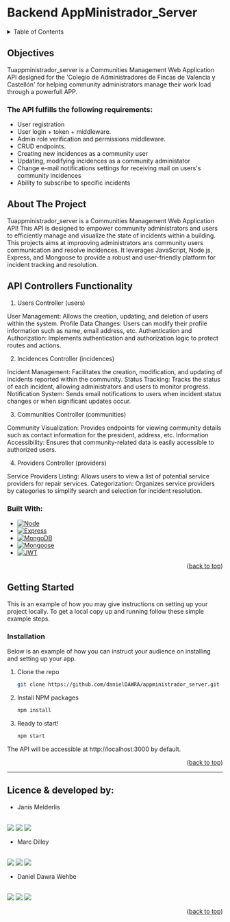 # Backend AppMinistrador_Server

<!-- TABLE OF CONTENTS -->
<details>
  <summary>Table of Contents</summary>
  <ol>
      <li><a href="#objectives">Objectives</a></li>
      <li><a href="#about-the-project">About The Project</a></li>
      <li><a href="#api-controllers-functionality">API Controllers Functionality</a></li>
      <li><a href="#installation">Installation</a></li>
      <li><a href="#licence-&-developed-by:">Licence & developed by:</a></li>
  </ol>
</details>

<!-- ABOUT THE OBJECTIVES -->

## Objectives
 Tuappministrador_server is a Communities Management Web Application API designed for the 'Colegio de Administradores de Fincas de Valencia y Castellón' for helping community administrators manage their work load through a powerfull APP.

### The API fulfills the following requirements:

 <ul>
    <li>User registration </li>
    <li>User login + token + middleware.</a></li>
    <li>Admin role verification and permissions middleware.</a></li>
    <li>CRUD endpoints.</a></li>
    <li>Creating new incidences as a community user</a></li>
    <li>Updating, modifying incidences as a community administator</a></li>
    <li>Change e-mail notifications settings for receiving mail on users's community incidences</a></li>
    <li>Ability to subscribe to specific incidents</li>
  </ul>


 <!-- ABOUT THE PROJECT -->

## About The Project

  Tuappministrador_server is a Communities Management Web Application API! This API is designed to empower community administrators and users to efficiently manage and visualize the state of incidents within a building. This projects aims at improoving administrators ans community users communication and resolve incidences. It leverages JavaScript, Node.js, Express, and Mongoose to provide a robust and user-friendly platform for incident tracking and resolution.

## API Controllers Functionality
1. Users Controller (users)

User Management: Allows the creation, updating, and deletion of users within the system.
Profile Data Changes: Users can modify their profile information such as name, email address, etc.
Authentication and Authorization: Implements authentication and authorization logic to protect routes and actions.

2. Incidences Controller (incidences)

Incident Management: Facilitates the creation, modification, and updating of incidents reported within the community.
Status Tracking: Tracks the status of each incident, allowing administrators and users to monitor progress.
Notification System: Sends email notifications to users when incident status changes or when significant updates occur.

3. Communities Controller (communities)

Community Visualization: Provides endpoints for viewing community details such as contact information for the president, address, etc.
Information Accessibility: Ensures that community-related data is easily accessible to authorized users.

4. Providers Controller (providers)

Service Providers Listing: Allows users to view a list of potential service providers for repair services.
Categorization: Organizes service providers by categories to simplify search and selection for incident resolution.

 ### Built With:

* [![Node][Node.JS]][Node.JS-url]
* [![Express][Express.js]][Express.js-url]
* [![MongoDB][MongoDB]][MongoDB-url]
* [![Mongoose][Mongoose]][Mongoose-url]
* [![JWT][JWT]][JWT-url]


<p align="right">(<a href="#backend-appministrador_server">back to top</a>)</p>

<!-- GETTING STARTED -->

## Getting Started

This is an example of how you may give instructions on setting up your project locally.
To get a local copy up and running follow these simple example steps.


### Installation

Below is an example of how you can instruct your audience on installing and setting up your app.

1. Clone the repo
   ```sh
   git clone https://github.com/danielDAWRA/appministrador_server.git
   ```
2. Install NPM packages
   ```sh
   npm install
   ```
3. Ready to start!
    ```sh
    npm start
    ```
The API will be accessible at http://localhost:3000 by default.

<p align="right">(<a href="#backend-appministrador_server">back to top</a>)</p>


<!-- CONTACT -->
---

## Licence & developed by:

  <p align="center">

- Janis Melderlis
<br>
<a href = "mailto:jaanmeld8@gmail.com"><img src="https://img.shields.io/badge/-Gmail-%23333?style=for-the-badge&logo=gmail&logoColor=white" target="_blank"></a>
<a href="https://www.linkedin.com/in/jm-24095226/" target="_blank"><img src="https://img.shields.io/badge/-LinkedIn-%230077B5?style=for-the-badge&logo=linkedin&logoColor=white" target="_blank"></a>
<a href="https://github.com/jaanmeld" target="_blank"><img src="https://img.shields.io/badge/github-%23121011.svg?style=for-the-badge&logo=github&logoColor=white" target="_blank"></a>

- Marc Dilley
<br>
<a href = "mailto:dilley.marc@gmail.com"><img src="https://img.shields.io/badge/-Gmail-%23333?style=for-the-badge&logo=gmail&logoColor=white" target="_blank"></a>
<a href="https://www.linkedin.com/in/marc-dilley-288407a1/" target="_blank"><img src="https://img.shields.io/badge/-LinkedIn-%230077B5?style=for-the-badge&logo=linkedin&logoColor=white" target="_blank"></a>
<a href="https://github.com/nuinn" target="_blank"><img src="https://img.shields.io/badge/github-%23121011.svg?style=for-the-badge&logo=github&logoColor=white" target="_blank"></a>

- Daniel Dawra Wehbe
<br>
<a href = "mailto:dawra.daniel@gmail.com"><img src="https://img.shields.io/badge/-Gmail-%23333?style=for-the-badge&logo=gmail&logoColor=white" target="_blank"></a>
<a href="http://linkedin.com/in/daniel-dawra-944465167" target="_blank"><img src="https://img.shields.io/badge/-LinkedIn-%230077B5?style=for-the-badge&logo=linkedin&logoColor=white" target="_blank"></a>
<a href="https://github.com/danielDAWRA" target="_blank"><img src="https://img.shields.io/badge/github-%23121011.svg?style=for-the-badge&logo=github&logoColor=white" target="_blank"></a>
</p>

<p align="right">(<a href="#backend-project-colaboratech">back to top</a>)</p>


<!-- MARKDOWN LINKS & IMAGES -->
<!-- https://www.markdownguide.org/basic-syntax/#reference-style-links -->

[linkedin-shield]: https://img.shields.io/badge/-LinkedIn-black.svg?style=for-the-badge&logo=linkedin&colorB=555
[linkedin-url]: https://linkedin.com/in/frances-morales
[HTML5]: https://img.shields.io/badge/html5-%23E34F26.svg?style=for-the-badge&logo=html5&logoColor=white
[HTML5-url]: https://developer.mozilla.org/en-US/docs/Glossary/HTML5
[CSS3]: https://img.shields.io/badge/css3-%231572B6.svg?style=for-the-badge&logo=css3&logoColor=white
[CSS3-url]: https://developer.mozilla.org/en-US/docs/Web/CSS
[JS]: https://img.shields.io/badge/javascript-%23323330.svg?style=for-the-badge&logo=javascript&logoColor=%23F7DF1E
[JS-url]: https://developer.mozilla.org/en-US/docs/Web/JavaScript
[Bootstrap]: https://img.shields.io/badge/bootstrap-%238511FA.svg?style=for-the-badge&logo=bootstrap&logoColor=white
[Bootstrap-url]: https://getbootstrap.com/
[MySQL]: https://img.shields.io/badge/mysql-%2300f.svg?style=for-the-badge&logo=mysql&logoColor=white
[MySQL-url]: https://www.mysql.com/
[Sequelize]: https://img.shields.io/badge/Sequelize-52B0E7?style=for-the-badge&logo=Sequelize&logoColor=white
[Sequelize-url]: https://sequelize.org/
[Next.js]: https://img.shields.io/badge/next.js-000000?style=for-the-badge&logo=nextdotjs&logoColor=white
[Next-url]: https://nextjs.org/
[React.js]: https://img.shields.io/badge/React-20232A?style=for-the-badge&logo=react&logoColor=61DAFB
[React-url]: https://reactjs.org/
[Vue.js]: https://img.shields.io/badge/Vue.js-35495E?style=for-the-badge&logo=vuedotjs&logoColor=4FC08D
[Vue-url]: https://vuejs.org/
[Angular.io]: https://img.shields.io/badge/Angular-DD0031?style=for-the-badge&logo=angular&logoColor=white
[Angular-url]: https://angular.io/
[JWT]: https://img.shields.io/badge/JWT-black?style=for-the-badge&logo=JSON%20web%20tokens
[JWT-url]: https://jwt.io/
[Vercel]: https://img.shields.io/badge/vercel-%23000000.svg?style=for-the-badge&logo=vercel&logoColor=white
[Vercel-url]: https://vercel.com/
[MongoDB]: https://img.shields.io/badge/MongoDB-%234ea94b.svg?style=for-the-badge&logo=mongodb&logoColor=white
[MongoDB-url]: https://www.mongodb.com/es
[Swagger]: https://img.shields.io/badge/-Swagger-%23Clojure?style=for-the-badge&logo=swagger&logoColor=white
[Express.js]: https://img.shields.io/badge/express.js-%23404d59.svg?style=for-the-badge&logo=express&logoColor=%2361DAFB
[GitHub]: https://img.shields.io/badge/github-%23121011.svg?style=for-the-badge&logo=github&logoColor=white
[Mongoose]: https://img.shields.io/badge/Mongoose-880000.svg?style=for-the-badge&logo=Mongoose&logoColor=white
[Swagger-url]: https://swagger.io/
[Mongoose-url]: https://mongoosejs.com/
[Express.js-url]: https://expressjs.com/
[Node.JS]: https://img.shields.io/badge/node.js-6DA55F?style=for-the-badge&logo=node.js&logoColor=white
[Node.JS-url]: https://nodejs.org/en/
[SASS]: https://img.shields.io/badge/SASS-pink?style=for-the-badge&logo=SASS&logoColor=white
[SASS-url]: https://sass-lang.com/
[React]: https://img.shields.io/badge/React-219ebc?style=for-the-badge&logo=React&typoColor=fedcba&logoColor=white
[React-url]: https://es.reactjs.org/
[Postman]: https://img.shields.io/badge/Postman-FF6C37?style=for-the-badge&logo=postman&logoColor=white
[Postman-url]: https://www.postman.com/
